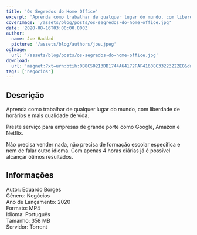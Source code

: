 ```yaml
---
title: 'Os Segredos do Home Office'
excerpt: 'Aprenda como trabalhar de qualquer lugar do mundo, com liberdade de horários e mais qualidade de vida.  Preste serviço para empresas de grande porte como Google, Amazon e Netflix.   Não precisa vender nada, não precisa de formação escolar específica e nem de falar outro idioma. C'
coverImage: '/assets/blog/posts/os-segredos-do-home-office.jpg'
date: '2020-08-16T03:00:00.000Z'
author:
  name: Joe Haddad
  picture: '/assets/blog/authors/joe.jpeg'
ogImage:
  url: '/assets/blog/posts/os-segredos-do-home-office.jpg'
download:
  url: 'magnet:?xt=urn:btih:0B8C50213DB1744A64172FAF41608C33223222E0&dn=Os%20Segredos%20do%20Home%20Office&tr=udp%3a%2f%2ftracker.openbittorrent.com%3a1337%2fannounce&tr=udp%3a%2f%2ftracker.opentrackr.org%3a1337%2fannounce'
tags: ['negocios']
---
```

<h2>Descrição</h2>
<p></p><p>Aprenda como trabalhar de qualquer lugar do mundo, com liberdade de horários e mais qualidade de vida.</p><p>Preste serviço para empresas de grande porte como Google, Amazon e Netflix. </p><p>Não precisa vender nada, não precisa de formação escolar específica e nem de falar outro idioma. Com apenas 4 horas diárias já é possível alcançar ótimos resultados.</p><h2>Informações</h2><p>Autor: Eduardo Borges<br/>Gênero: Negócios<br/>Ano de Lançamento: 2020<br/>Formato: MP4<br/>Idioma: Português<br/>Tamanho: 358 MB<br/>Servidor: Torrent</p>